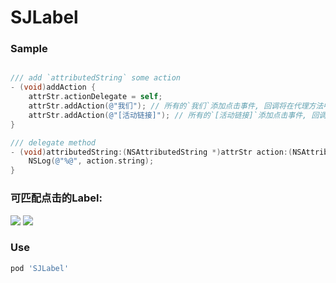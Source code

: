 # SJLabel
### Sample
```Objective-C

/// add `attributedString` some action
- (void)addAction {
    attrStr.actionDelegate = self;
    attrStr.addAction(@"我们"); // 所有的`我们`添加点击事件, 回调将在代理方法中回调.
    attrStr.addAction(@"[活动链接]"); // 所有的`[活动链接]`添加点击事件, 回调将在代理方法中回调.
}

/// delegate method
- (void)attributedString:(NSAttributedString *)attrStr action:(NSAttributedString *)action {
    NSLog(@"%@", action.string);
}
```

### 可匹配点击的Label:
<img src="https://github.com/changsanjiang/SJLabel/blob/master/Demo/SJLabel/ex2.gif" />

<img src="https://github.com/changsanjiang/SJAttributesFactory/blob/master/Demo/SJAttributesFactory/action.gif" />

### Use

```ruby
pod 'SJLabel'
```
